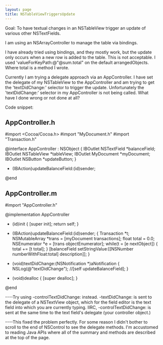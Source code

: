 ```yaml
---
layout: page
title: NSTableViewTriggersUpdate
---
```


Goal:
To have textual changes in an NSTableView trigger an update of various other NSTextFields.

I am using an NSArrayController to manage the table via bindings.

I have already tried using bindings, and they mostly work, but the update only occurs when a new row is added to the table. This is not acceptable.
I used 'valueForKeyPath:@"@sum.total" on the default arrangedObjects. Where total is a method I wrote.

Currently I am trying a delegate approach via an AppController. I have set the delegate of my NSTableView to the AppController and am trying to get the 'textDidChange:' selector to trigger the update. Unfortunately the 'textDidChange:' selector in my AppController is not being called. What have I done wrong or not done at all?

Code snippet:
    
AppController.h
------------------------
#import <Cocoa/Cocoa.h>
#import "MyDocument.h"
#import "Transaction.h"

@interface AppController : NSObject {
    IBOutlet NSTextField *balanceField;
    IBOutlet NSTableView *tableView;
    IBOutlet MyDocument *myDocument;
    IBOutlet NSButton *updateButton;
}

- (IBAction)updateBalanceField:(id)sender;

@end

AppController.m
------------------------
#import "AppController.h"

@implementation AppController

- (id)init
{
    [super init];
    return self;
}

- (IBAction)updateBalanceField:(id)sender;
{
    Transaction *t;
    NSMutableArray *trans = [myDocument transactions];
    float total = 0.0;
    NSEnumerator *e = [trans objectEnumerator];
    while(t = [e nextObject]) {
        total += [t total];
    }
    [balanceField setStringValue:[[NSNumber numberWithFloat:total] description]];
}

- (void)textDidChange:(NSNotification *)aNotification
{
    NSLog(@"textDidChange");
    //[self updateBalanceField];
}

- (void)dealloc
{
    [super dealloc];
}

@end


----Try using -controlTextDidChange: instead. -textDidChange: is sent to the delegate of a NSTextView object, which for the field editor is the text field into which you are currently typing. IIRC, -controlTextDidChange: is sent at the same time to the text field's delegate (your controller object.)

----This fixed the problem perfectly. For some reason I didn't bother to scroll to the end of NSControl to see the delegate methods. I'm accustomed to reading Java APIs where all of the summary and methods are described at the top of the page.

